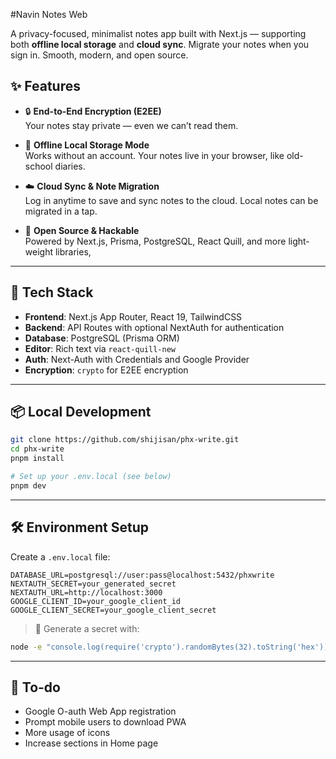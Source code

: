 #Navin Notes Web

A privacy-focused, minimalist notes app built with Next.js — supporting both **offline local storage** and **cloud sync**. Migrate your notes when you sign in. Smooth, modern, and open source.

## ✨ Features

- 🔒 **End-to-End Encryption (E2EE)**  
  Your notes stay private — even we can’t read them.

- 💾 **Offline Local Storage Mode**  
  Works without an account. Your notes live in your browser, like old-school diaries.

- ☁️ **Cloud Sync & Note Migration**  
  Log in anytime to save and sync notes to the cloud. Local notes can be migrated in a tap.

- 💖 **Open Source & Hackable**  
  Powered by Next.js, Prisma, PostgreSQL, React Quill, and more light-weight libraries,

---

## 🚀 Tech Stack

- **Frontend**: Next.js App Router, React 19, TailwindCSS
- **Backend**: API Routes with optional NextAuth for authentication
- **Database**: PostgreSQL (Prisma ORM)
- **Editor**: Rich text via `react-quill-new`
- **Auth**: Next-Auth with Credentials and Google Provider
- **Encryption**: `crypto` for E2EE encryption

---

## 📦 Local Development

```bash
git clone https://github.com/shijisan/phx-write.git
cd phx-write
pnpm install

# Set up your .env.local (see below)
pnpm dev
```

---

## 🛠️ Environment Setup

Create a `.env.local` file:

```env
DATABASE_URL=postgresql://user:pass@localhost:5432/phxwrite
NEXTAUTH_SECRET=your_generated_secret
NEXTAUTH_URL=http://localhost:3000
GOOGLE_CLIENT_ID=your_google_client_id
GOOGLE_CLIENT_SECRET=your_google_client_secret

```

> 🧪 Generate a secret with:
```bash
node -e "console.log(require('crypto').randomBytes(32).toString('hex'))"
```

---

## 🧠 To-do

  - Google O-auth Web App registration
  - Prompt mobile users to download PWA
  - More usage of icons
  - Increase sections in Home page
